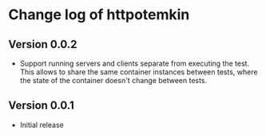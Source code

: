 # Change log of httpotemkin

## Version 0.0.2

* Support running servers and clients separate from executing the test. This
  allows to share the same container instances between tests, where the state
  of the container doesn't change between tests.

## Version 0.0.1

* Initial release
